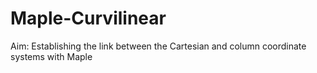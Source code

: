 # Maple-Curvilinear
Aim: Establishing the link between the Cartesian and column coordinate systems with Maple
